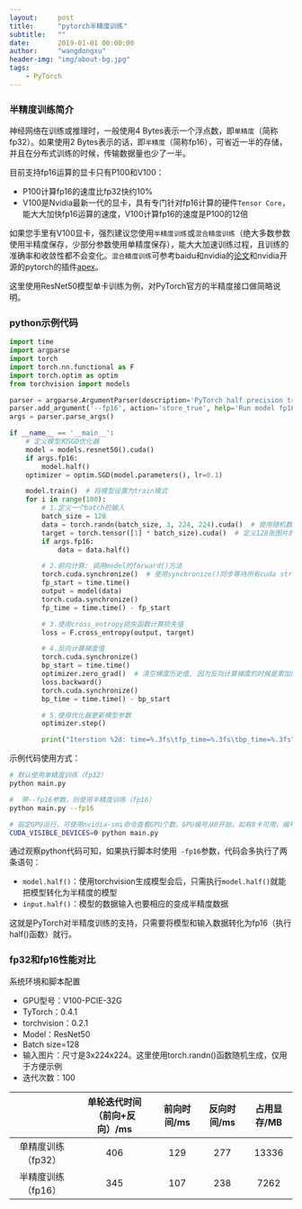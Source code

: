 ```yaml
---
layout:     post
title:      "pytorch半精度训练"
subtitle:   ""
date:       2019-01-01 00:00:00
author:     "wangdongxu"
header-img: "img/about-bg.jpg"
tags:
    - PyTorch
---
```


### 半精度训练简介

神经网络在训练或推理时，一般使用4 Bytes表示一个浮点数，即`单精度`（简称fp32）。如果使用2 Bytes表示的话，即`半精度`（简称fp16），可省近一半的存储，并且在分布式训练的时候，传输数据量也少了一半。

目前支持fp16运算的显卡只有P100和V100：

- P100计算fp16的速度比fp32快约10%
- V100是Nvidia最新一代的显卡，具有专门针对fp16计算的硬件`Tensor Core`，能大大加快fp16运算的速度，V100计算fp16的速度是P100的12倍

如果您手里有V100显卡，强烈建议您使用`半精度训练`或`混合精度训练`（绝大多数参数使用半精度保存，少部分参数使用单精度保存），能大大加速训练过程，且训练的准确率和收敛性都不会变化。`混合精度训练`可参考baidu和nvidia的[论文](https://arxiv.org/abs/1710.03740)和nvidia开源的pytorch的插件[apex](https://github.com/NVIDIA/apex)。

这里使用ResNet50模型单卡训练为例，对PyTorch官方的半精度接口做简略说明。

### python示例代码

```python
import time
import argparse
import torch
import torch.nn.functional as F
import torch.optim as optim
from torchvision import models

parser = argparse.ArgumentParser(description='PyTorch half precision training demo')
parser.add_argument('--fp16', action='store_true', help='Run model fp16 mode.')
args = parser.parse_args()

if __name__ == '__main__':
    # 定义模型和SGD优化器
    model = models.resnet50().cuda()
    if args.fp16:
        model.half()
    optimizer = optim.SGD(model.parameters(), lr=0.1)

    model.train()  # 将模型设置为train模式
    for i in range(100):
        # 1.定义一个batch的输入
        batch_size = 128
        data = torch.randn(batch_size, 3, 224, 224).cuda()  # 使用随机数据模拟图片输入, channel=3, height=224, width=224
        target = torch.tensor([1] * batch_size).cuda()  # 定义128张图片的类别id,这里全部设为类别1: [1, 1, 1, ..., 1]
        if args.fp16:
            data = data.half()

        # 2.前向计算: 调用model的forward()方法
        torch.cuda.synchronize()  # 使用synchronize()同步等待所有cuda stream完成, 确保侧的时间准确
        fp_start = time.time()
        output = model(data)
        torch.cuda.synchronize()
        fp_time = time.time() - fp_start

        # 3.使用cross_entropy损失函数计算损失值
        loss = F.cross_entropy(output, target)

        # 4.反向计算梯度值
        torch.cuda.synchronize()
        bp_start = time.time()
        optimizer.zero_grad()  # 清空梯度历史值, 因为反向计算梯度的时候是累加的
        loss.backward()
        torch.cuda.synchronize()
        bp_time = time.time() - bp_start

        # 5.使用优化器更新模型参数
        optimizer.step()

        print("Iterstion %2d: time=%.3fs\tfp_time=%.3fs\tbp_time=%.3fs" % (i, fp_time + bp_time, fp_time, bp_time))
```

示例代码使用方式：

```bash
# 默认使用单精度训练（fp32）
python main.py

#  带--fp16参数，则使用半精度训练（fp16）
python main.py --fp16

# 指定GPU运行，可使用nvidia-smi命令查看GPU个数。GPU编号从0开始，如有8卡可用，编号是0~7
CUDA_VISIBLE_DEVICES=0 python main.py
```

通过观察python代码可知，如果执行脚本时使用` -fp16`参数，代码会多执行了两条语句：

- `model.half()`：使用torchvision生成模型会后，只需执行`model.half()`就能把模型转化为半精度的模型
- `input.half()`：模型的数据输入也要相应的变成半精度数据

这就是PyTorch对半精度训练的支持，只需要将模型和输入数据转化为fp16（执行half()函数）就行。

### fp32和fp16性能对比

系统环境和脚本配置

- GPU型号：V100-PCIE-32G
- TyTorch：0.4.1
- torchvision：0.2.1
- Model：ResNet50
- Batch size=128
- 输入图片：尺寸是3x224x224。这里使用torch.randn()函数随机生成，仅用于方便示例
- 迭代次数：100

|                    | 单轮迭代时间（前向+反向）/ms | 前向时间/ms | 反向时间/ms | 占用显存/MB |
| :----------------: | :--------------------------: | :---------: | :---------: | :---------: |
| 单精度训练（fp32） |             406              |     129     |     277     |    13336    |
| 半精度训练（fp16） |             345              |     107     |     238     |    7262     |